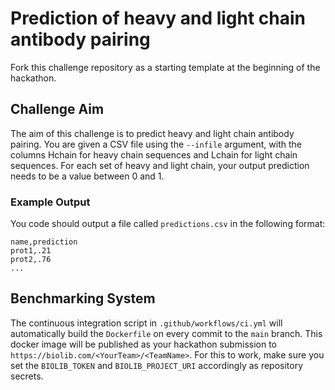 # Prediction of heavy and light chain antibody pairing

Fork this challenge repository as a starting template at the beginning of the hackathon. 

## Challenge Aim

The aim of this challenge is to predict heavy and light chain antibody pairing. You are given a CSV file using the `--infile` argument, with the columns Hchain for heavy chain sequences and Lchain for light chain sequences. For each set of heavy and light chain, your output prediction needs to be a value between 0 and 1. 

### Example Output
You code should output a file called `predictions.csv` in the following format:

```
name,prediction
prot1,.21
prot2,.76
...
```

## Benchmarking System
The continuous integration script in `.github/workflows/ci.yml` will automatically build the `Dockerfile` on every commit to the `main` branch. This docker image will be published as your hackathon submission to `https://biolib.com/<YourTeam>/<TeamName>`. For this to work, make sure you set the `BIOLIB_TOKEN` and `BIOLIB_PROJECT_URI` accordingly as repository secrets. 
